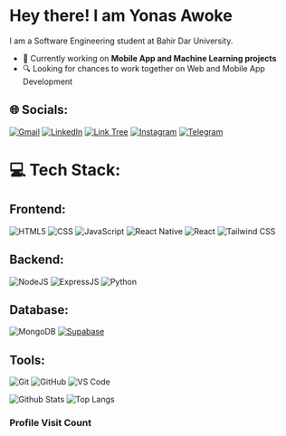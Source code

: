 # Hey there! I am Yonas Awoke
I am a Software Engineering student at Bahir Dar University.

- 🌱 Currently working on **Mobile App and Machine Learning projects**
- 🔍 Looking for chances to work together on Web and Mobile App Development

## 🌐 Socials:

[![Gmail](https://img.shields.io/badge/Gmail-D14836?logo=gmail&logoColor=white)](mailto:yonasawokeyitay@gmail.com)
[![LinkedIn](https://img.shields.io/badge/LinkedIn-0077B5?logo=linkedin&logoColor=white)](https://www.linkedin.com/in/yonasawoke)
[![Link Tree](https://img.shields.io/badge/linktree-43e660?logo=linktree&logoColor=white)](https://linktr.ee/YonaniCodes)
[![Instagram](https://img.shields.io/badge/Instagram-%23E4405F.svg?logo=Instagram&logoColor=white)](https://instagram.com/yonas_awoke_yitay)
[![Telegram](https://img.shields.io/badge/Telegram-%231DA1F2.svg?logo=Telegram&logoColor=white)](https://t.me/YonaYonani)

# 💻 Tech Stack:

## Frontend:
![HTML5](https://img.shields.io/badge/HTML5-E34F26?style=for-the-badge&logo=html5&logoColor=white)
![CSS](https://img.shields.io/badge/CSS3-1572B6?style=for-the-badge&logo=css3&logoColor=white)
![JavaScript](https://img.shields.io/badge/JavaScript-323330?style=for-the-badge&logo=javascript&logoColor=F7DF1E)
![React Native](https://img.shields.io/badge/React%20Native-20232A?style=for-the-badge&logo=react&logoColor=61DAFB)
![React](https://img.shields.io/badge/React-20232A?style=for-the-badge&logo=react&logoColor=61DAFB)
![Tailwind CSS](https://img.shields.io/badge/Tailwind_CSS-38B2AC?style=for-the-badge&logo=tailwind-css&logoColor=white)

## Backend:
![NodeJS](https://img.shields.io/badge/Node.js-43853D?style=for-the-badge&logo=node.js&logoColor=white)
![ExpressJS](https://img.shields.io/badge/Express.js-404D59?style=for-the-badge)
![Python](https://img.shields.io/badge/Python-306998?style=for-the-badge&logo=python&logoColor=white)

## Database:
![MongoDB](https://img.shields.io/badge/MongoDB-4EA94B?style=for-the-badge&logo=mongodb&logoColor=white)
[![Supabase](https://img.shields.io/badge/Supabase-3ECF8E?style=for-the-badge&logo=supabase&logoColor=white)](https://supabase.com/docs)


## Tools:
![Git](https://img.shields.io/badge/GIT-E44C30?style=for-the-badge&logo=git&logoColor=white)
![GitHub](https://img.shields.io/badge/GitHub-100000?style=for-the-badge&logo=github&logoColor=white)
![VS Code](https://img.shields.io/badge/Visual_Studio_Code-0078D4?style=for-the-badge&logo=visual%20studio%20code&logoColor=white)

![Github Stats](https://github-readme-stats.vercel.app/api?username=YonaniCodes&count_private=true&show_icons=true&include_all_commits=true)
![Top Langs](https://github-readme-stats.vercel.app/api/top-langs/?username=YonaniCodes&hide=TeX&layout=compact)

### Profile Visit Count
<img src="https://profile-counter.glitch.me/YonaniCodes/count.svg" alt=""/>
